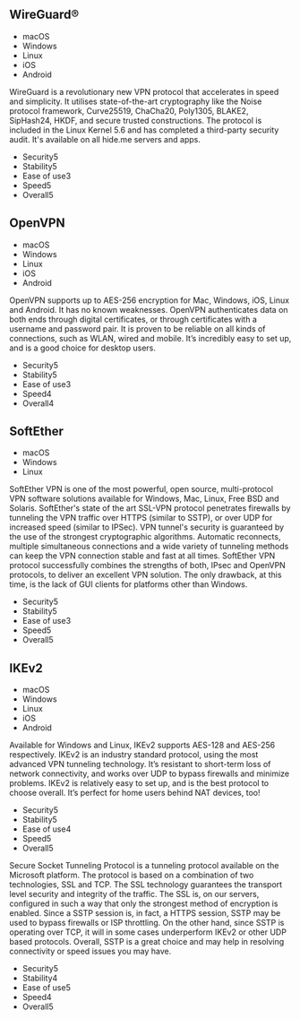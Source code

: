 ## WireGuard®

-   macOS
-   Windows
-   Linux
-   iOS
-   Android

WireGuard is a revolutionary new VPN protocol that accelerates in speed and simplicity. It utilises state-of-the-art cryptography like the Noise protocol framework, Curve25519, ChaCha20, Poly1305, BLAKE2, SipHash24, HKDF, and secure trusted constructions. The protocol is included in the Linux Kernel 5.6 and has completed a third-party security audit. It's available on all hide.me servers and apps.

-   Security5
-   Stability5
-   Ease of use3
-   Speed5
-   Overall5

## OpenVPN

-   macOS
-   Windows
-   Linux
-   iOS
-   Android

OpenVPN supports up to AES-256 encryption for Mac, Windows, iOS, Linux and Android. It has no known weaknesses. OpenVPN authenticates data on both ends through digital certificates, or through certificates with a username and password pair. It is proven to be reliable on all kinds of connections, such as WLAN, wired and mobile. It’s incredibly easy to set up, and is a good choice for desktop users.

-   Security5
-   Stability5
-   Ease of use3
-   Speed4
-   Overall4

## SoftEther

-   macOS
-   Windows
-   Linux

SoftEther VPN is one of the most powerful, open source, multi-protocol VPN software solutions available for Windows, Mac, Linux, Free BSD and Solaris. SoftEther's state of the art SSL-VPN protocol penetrates firewalls by tunneling the VPN traffic over HTTPS (similar to SSTP), or over UDP for increased speed (similar to IPSec). VPN tunnel's security is guaranteed by the use of the strongest cryptographic algorithms. Automatic reconnects, multiple simultaneous connections and a wide variety of tunneling methods can keep the VPN connection stable and fast at all times. SoftEther VPN protocol successfully combines the strengths of both, IPsec and OpenVPN protocols, to deliver an excellent VPN solution. The only drawback, at this time, is the lack of GUI clients for platforms other than Windows.

-   Security5
-   Stability5
-   Ease of use3
-   Speed5
-   Overall5

## IKEv2

-   macOS
-   Windows
-   Linux
-   iOS
-   Android

Available for Windows and Linux, IKEv2 supports AES-128 and AES-256 respectively. IKEv2 is an industry standard protocol, using the most advanced VPN tunneling technology. It’s resistant to short-term loss of network connectivity, and works over UDP to bypass firewalls and minimize problems. IKEv2 is relatively easy to set up, and is the best protocol to choose overall. It’s perfect for home users behind NAT devices, too!

-   Security5
-   Stability5
-   Ease of use4
-   Speed5
-   Overall5

Secure Socket Tunneling Protocol is a tunneling protocol available on the Microsoft platform. The protocol is based on a combination of two technologies, SSL and TCP. The SSL technology guarantees the transport level security and integrity of the traffic. The SSL is, on our servers, configured in such a way that only the strongest method of encryption is enabled. Since a SSTP session is, in fact, a HTTPS session, SSTP may be used to bypass firewalls or ISP throttling. On the other hand, since SSTP is operating over TCP, it will in some cases underperform IKEv2 or other UDP based protocols. Overall, SSTP is a great choice and may help in resolving connectivity or speed issues you may have.

-   Security5
-   Stability4
-   Ease of use5
-   Speed4
-   Overall5
